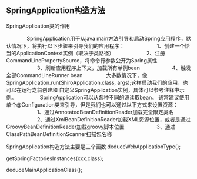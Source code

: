 ## SpringApplication构造方法
SpringApplication类的作用

　　　　SpringApplication用于从java main方法引导和启动Spring应用程序，默认情况下，将执行以下步骤来引导我们的应用程序：
　　　　　　1、创建一个恰当的ApplicationContext实例（取决于类路径）
　　　　　　2、注册CommandLinePropertySource，将命令行参数公开为Spring属性
　　　　　　3、刷新应用程序上下文，加载所有单例bean
　　　　　　4、触发全部CommandLineRunner bean
　　　　   大多数情况下，像SpringApplication.run(ShiroApplication.class, args);这样启动我们的应用，也可以在运行之前创建和
           自定义SpringApplication实例，具体可以参考注释中示例。
　　　　    SpringApplication可以从各种不同的源读取bean。 通常建议使用单个@Configuration类来引导，但是我们也可以通过以下方式来设置资源：
　　　　　　1、通过AnnotatedBeanDefinitionReader加载完全限定类名
　　　　　　2、通过XmlBeanDefinitionReader加载XML资源位置，或者是通过GroovyBeanDefinitionReader加载groovy脚本位置
　　　　　　3、通过ClassPathBeanDefinitionScanner扫描包名称


SpringApplication构造方法主要是三个函数
deduceWebApplicationType();

getSpringFactoriesInstances(xxx.class);

deduceMainApplicationClass();
